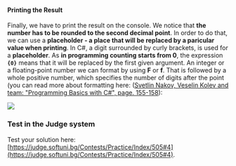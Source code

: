 #### Printing the Result

Finally, we have to print the result on the console. We notice that **the number has to be rounded to the second decimal point**. In order to do that, we can use a **placeholder - a place that will be replaced by a paricular value when printing**. In C#, a digit surrоunded by curly brackets, is used for a **placeholder**. As **in programming counting starts from 0**, the expression **`{0}`** means that it will be replaced by the first given argument. An integer or a floating-point number we can format by using **F** or **f**. That is followed by a whole positive number, which specifies the number of digits after the point (you can read more about formatting here: ([Svetlin Nakov, Veselin Kolev and team: "Programming Basics with C#", page. 155-158](http://www.introprogramming.info/intro-csharp-book/read-online/glava4-vhod-i-izhod-ot-konzolata/#_Toc298863992)):  

![](/assets/chapter-2-2-images/05.Daily-earnings-03.png)

### Test in the Judge system

Test your solution here: [https://judge.softuni.bg/Contests/Practice/Index/505#4](https://judge.softuni.bg/Contests/Practice/Index/505#4).

